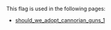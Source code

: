 This flag is used in the following pages:
 - [should_we_adopt_cannorian_guns_1](../events/should_we_adopt_cannorian_guns_1.md)
